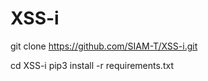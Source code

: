# XSS-i


git clone https://github.com/SIAM-T/XSS-i.git

cd XSS-i
pip3 install -r requirements.txt

